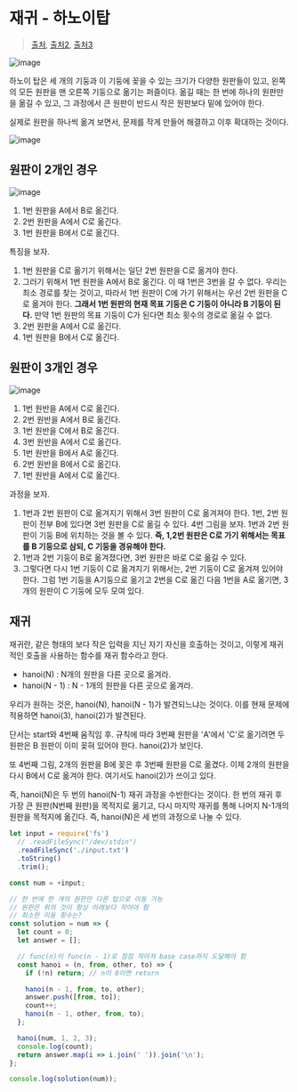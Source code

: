 # 재귀 - 하노이탑

> [출처](https://tristy.tistory.com/8), [출처2](https://shoark7.github.io/programming/algorithm/tower-of-hanoi), [출처3](https://velog.io/@younghoondoodoom/%EB%B0%B1%EC%A4%80-11729-%ED%95%98%EB%85%B8%EC%9D%B4-%ED%83%91-%EC%9D%B4%EB%8F%99-%EC%88%9C%EC%84%9C)

![image](https://github.com/pozafly/algorithm-practice/assets/59427983/02eec200-8643-4ad7-88eb-5ae8538d0208)

하노이 탑은 세 개의 기둥과 이 기둥에 꽂을 수 있는 크기가 다양한 원판들이 있고, 왼쪽의 모든 원판을 맨 오른쪽 기둥으로 옮기는 퍼즐이다. 옮길 때는 한 번에 하나의 원판만을 옮길 수 있고, 그 과정에서 큰 원판이 반드시 작은 원판보다 밑에 있어야 한다.

실제로 원판을 하나씩 옮겨 보면서, 문제를 작게 만들어 해결하고 이후 확대하는 것이다. 

![image](https://github.com/pozafly/algorithm-practice/assets/59427983/f1100cbc-8658-4f13-add1-4e22eab4aab2)

## 원판이 2개인 경우

![image](https://github.com/pozafly/algorithm-practice/assets/59427983/18f3d096-8c8d-4aed-b6db-c9a490987352)

1. 1번 원판을 A에서 B로 옮긴다.
2. 2번 원판을 A에서 C로 옮긴다.
3. 1번 원판을 B에서 C로 옮긴다. 

특징을 보자.

1. 1번 원판을 C로 옮기기 위해서는 일단 2번 원판을 C로 옮겨야 한다.
2. 그러기 위해서 1번 원판을 A에서 B로 옮긴다. 이 때 1번은 3번을 갈 수 없다. 우리는 최소 경로를 찾는 것이고, 따라서 1번 원판이 C에 가기 위해서는 우선 2번 원판을 C로 옮겨야 한다. **그래서 1번 원판의 현재 목표 기둥은 C 기둥이 아니라 B 기둥이 된다.** 만약 1번 원판의 목표 기둥이 C가 된다면 최소 횟수의 경로로 옮길 수 없다.
3. 2번 원판을 A에서 C로 옮긴다.
4. 1번 원판을 B에서 C로 옮긴다.

## 원판이 3개인 경우

![image](https://github.com/pozafly/algorithm-practice/assets/59427983/b5793ca1-c490-4c29-a07e-0274915aaefd)

1. 1번 원반을 A에서 C로 옮긴다.
2. 2번 원반을 A에서 B로 옮긴다.
3. 1번 원반을 C에서 B로 옮긴다.
4. 3번 원반을 A에서 C로 옮긴다.
5. 1번 원반을 B에서 A로 옮긴다.
6. 2번 원반을 B에서 C로 옮긴다.
7. 1번 원반을 A에서 C로 옮긴다.

과정을 보자.

1. 1번과 2번 원판이 C로 옮겨지기 위해서 3번 원판이 C로 옮겨져야 한다. 1번, 2번 원판이 전부 B에 있다면 3번 원판을 C로 옮길 수 있다. 4번 그림을 보자. 1번과 2번 원판이 기둥 B에 위치하는 것을 볼 수 있다. **즉, 1,2번 원판은 C로 가기 위해서는 목표를 B 기둥으로 삼되, C 기둥을 경유해야 한다.**
2. 1번과 2번 기둥이 B로 옮겨졌다면, 3번 원판은 바로 C로 옮길 수 있다.
3. 그렇다면 다시 1번 기둥이 C로 옮겨지기 위해서는, 2번 기둥이 C로 옮겨져 있어야 한다. 그럼 1번 기둥을 A기둥으로 옮기고 2번을 C로 옮긴 다음 1번을 A로 옮기면, 3개의 원판이 C 기둥에 모두 모여 있다.

## 재귀

재귀란, 같은 형태의 보다 작은 입력을 지닌 자기 자신을 호출하는 것이고, 이렇게 재귀적인 호출을 사용하는 함수를 재귀 함수라고 한다.

- hanoi(N) : N개의 원판을 다른 곳으로 옮겨라.
- hanoi(N - 1) : N - 1개의 원판을 다른 곳으로 옮겨라.

우리가 원하는 것은, hanoi(N), hanoi(N - 1)가 발견되느냐는 것이다. 이를 현재 문제에 적용하면 hanoi(3), hanoi(2)가 발견된다.

단서는 start와 4번째 움직임 후. 규칙에 따라 3번째 원판을 'A'에서 'C'로 옮기려면 두 원판은 B 원판이 이미 꽂혀 있어야 한다. hanoi(2)가 보인다.

또 4번째 그림, 2개의 원판을 B에 꽂은 후 3번째 원판을 C로 옮겼다. 이제 2개의 원판을 다시 B에서 C로 옮겨야 한다. 여기서도 hanoi(2)가 쓰이고 있다.

즉, hanoi(N)은 두 번의 hanoi(N-1) 재귀 과정을 수반한다는 것이다. 한 번의 재귀 후 가장 큰 원판(N번째 원판)을 목적지로 옮기고, 다시 마지막 재귀를 통해 나머지 N-1개의 원판을 목적지에 옮긴다. 즉, hanoi(N)은 세 번의 과정으로 나눌 수 있다.

```js
let input = require('fs')
  // .readFileSync("/dev/stdin")
  .readFileSync('./input.txt')
  .toString()
  .trim();

const num = +input;

// 한 번에 한 개의 원판만 다른 탑으로 이동 가능
// 원판은 위의 것이 항상 아래보다 작아야 함
// 최소한 이동 횟수는?
const solution = num => {
  let count = 0;
  let answer = [];

  // func(n)이 func(n - 1)로 점점 작아져 base case까지 도달해야 함
  const hanoi = (n, from, other, to) => {
    if (!n) return; // n이 0이면 return

    hanoi(n - 1, from, to, other);
    answer.push([from, to]);
    count++;
    hanoi(n - 1, other, from, to);
  };

  hanoi(num, 1, 2, 3);
  console.log(count);
  return answer.map(i => i.join(' ')).join('\n');
};

console.log(solution(num));
```











































